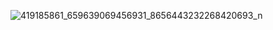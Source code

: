 ![419185861_659639069456931_8656443232268420693_n](https://github.com/BezStresu/Analog-multiplier/assets/102317065/2c070873-52e0-4a6d-a8bc-3d2c82a70f13)
